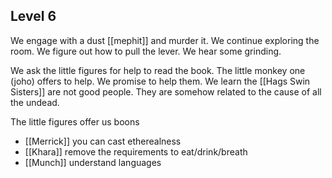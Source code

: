 ## Level 6

We engage with a dust [[mephit]] and murder it. We continue exploring the room. We figure out how to pull the lever. We hear some grinding.

 We ask the little figures for help to read the book. The little monkey one (joho) offers to help. We promise to help them. We learn the [[Hags Swin Sisters]] are not good people. They are somehow related to the cause of all the undead.

The little figures offer us boons
- [[Merrick]] you can cast etherealness
- [[Khara]] remove the requirements to eat/drink/breath
- [[Munch]] understand languages

